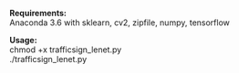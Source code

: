 <b>Requirements:</b><br>
   Anaconda 3.6 with sklearn, cv2, zipfile, numpy, tensorflow<br>

<b>Usage:</b><br>
   chmod +x trafficsign_lenet.py<br>
   ./trafficsign_lenet.py<br>
